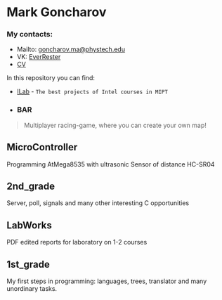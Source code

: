 # Mark Goncharov

### My contacts:
- Mailto: goncharov.ma@phystech.edu
- VK: [EverRester](https://vk.com/everrester)
- [CV](CV.pdf)
  
In this repository you can find:

* [ILab](https://github.com/MarkGoncharovAl/ILab) - ```The best projects of Intel courses in MIPT```

* ### BAR
> Multiplayer racing-game, where you can create your
own map!

MicroController
------
Programming AtMega8535 with ultrasonic Sensor of distance HC-SR04

2nd_grade
------
Server, poll, signals and many other interesting C opportunities

LabWorks
------
PDF edited reports for laboratory on 1-2 courses

1st_grade
------
My first steps in programming: languages, trees, translator
and many unordinary tasks.